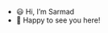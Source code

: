 - 😃 Hi, I’m Sarmad
- 🤗 Happy to see you here!

<!---
PyMad96/PyMad96 is a ✨ special ✨ repository because its `README.md` (this file) appears on your GitHub profile.
You can click the Preview link to take a look at your changes.
--->
